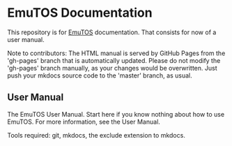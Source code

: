 # EmuTOS Documentation #

This repository is for [EmuTOS](https://emutos.sourceforge.io/) documentation. That consists for now of a user manual.

Note to contributors: The HTML manual is served by GitHub Pages from the 'gh-pages' branch that is automatically updated. Please do not modify the 'gh-pages' branch manually, as your changes would be overwritten. Just push your mkdocs source code to the 'master' branch, as usual.

## User Manual ##

The EmuTOS User Manual. Start here if you know nothing about how to use EmuTOS. For more information, see the User Manual.

Tools required: git, mkdocs, the exclude extension to mkdocs.
